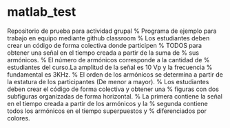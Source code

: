 # matlab_test
Repositorio de prueba para actividad grupal
% Programa de ejemplo para trabajo en equipo mediante github classroom
% Los estudiantes deben crear un código de forma colectiva donde participen
% TODOS para obtener una señal en el tiempo creada a partir de la suma de
% sus armónicos. 
% El número de armónicos corresponde a la cantidad de
% estudiantes del curso.La amplitud de la señal es 10 Vp y la frecuencia
% fundamental es  3KHz. 
% El orden de los armónicos se determina a partir de la estatura de los participantes (De menor a mayor).
% Los estudiantes deben crear el código de forma colectiva y obtener una
% figuras con dos subfiguras organizadas de forma horizontal. 
% La primera contiene la señal en el tiempo creada a partir de los armónicos y la
% segunda contiene todos los armónicos en el tiempo superpuestos y
% diferenciados por colores.

